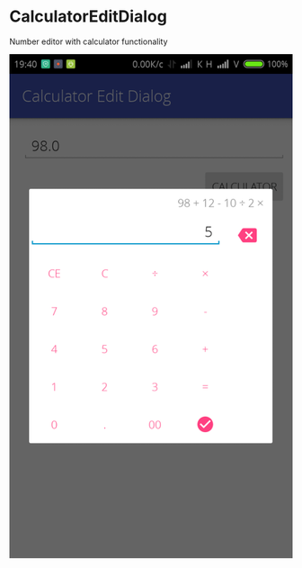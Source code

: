 # CalculatorEditDialog
Number editor with calculator functionality

![alt text](https://raw.githubusercontent.com/RuslanPrimak/CalculatorEditDialog/master/device-2017-07-20-194016.png)
